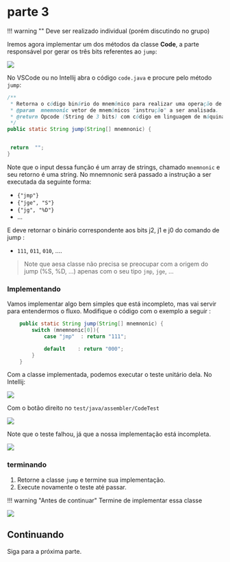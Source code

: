 # parte 3

!!! warning ""
    Deve ser realizado individual (porém discutindo no grupo)
    
Iremos agora implementar um dos métodos da classe **Code**, a parte responsável por gerar os três bits referentes ao `jump`:

![](../figs/H-Assembler/code-jump.png)

No VSCode ou no Intellij abra o código `code.java` e procure pelo método `jump`:

``` java
/**
 * Retorna o código binário do mnemônico para realizar uma operação de jump (salto).
 * @param  mnemnonic vetor de mnemônicos "instrução" a ser analisada.
 * @return Opcode (String de 3 bits) com código em linguagem de máquina para a instrução.
 */
public static String jump(String[] mnemnonic) {


 return  "";
}
```

Note que o input dessa função é um array de strings, chamado `mnemnonic` e seu retorno é uma string. No mnemnonic será passado a instrução a ser executada da seguinte forma:

- `{"jmp"}`
- `{"jge", "S"}`
- `{"jg", "%D"}`
- ...

E deve retornar o binário correspondente aos bits j2, j1 e j0 do comando de jump :

- `111`, `011`, `010`, ....


> Note que aesa classe não precisa se preocupar com a origem do jump (%S, %D, ...) apenas com o seu tipo `jmp`, `jge`, ...

### Implementando

Vamos implementar algo bem simples que está incompleto, mas vai servir para entendermos o fluxo. Modifique o código com o exemplo a seguir :

```java
    public static String jump(String[] mnemnonic) {
        switch (mnemnonic[0]){
            case "jmp"  : return "111";

            default    : return "000";
        }
    }
```

Com a classe implementada, podemos executar o teste unitário dela. No Intellij:

![](../figs/H-Assembler/code-test.png)

Com o botão direito no `test/java/assembler/CodeTest`

![](../figs/H-Assembler/code-test-run.png)

Note que o teste falhou, já que a nossa implementação está incompleta.

![](../figs/H-Assembler/code-test-erro.png)

### terminando

1. Retorne a classe `jump` e termine sua implementação.
1. Execute novamente o teste até passar.


!!! warning "Antes de continuar"
    Termine de implementar essa classe

![](../figs/H-Assembler/code-test-result.png)

## Continuando

Siga para a próxima parte.
